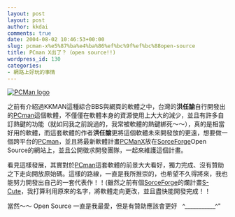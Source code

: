 ```yaml
---
layout: post
layout: post
author: kkdai
comments: true
date: 2004-08-02 10:46:53+00:00
slug: pcman-x%e5%87%ba%e4%ba%86%ef%bc%9f%ef%bc%88open-source
title: PCman X出了？（open source!!)
wordpress_id: 130
categories:
- 網路上好玩的事情
---
```


[![PCMan logo](http://pcman.ptt.cc/logo.gif)](http://pcman.ptt.cc/) 

之前有介紹過KKMAN這種綜合BBS與網頁的軟體之中，台灣的**洪任諭**自行開發出的[PCman](http://pcman.ptt.cc/)這個軟體，不僅僅在軟體本身的資源使用上大大的減少，並且有許多自訂熱鍵的功能（就如同我之前說過的，我常被軟體的熱鍵綁死～～），真的是相當好用的軟體，而這套軟體的作者**洪任諭**更將這個軟體未來開發放的更遠，想要做一個跨平台的[PCman](http://pcman.ptt.cc/)，並且將最新軟體計畫[PCManX](http://sourceforge.net/projects/pcmanx/)放在[SorceForge](http://sf.net)Open Source的網站上，並且公開徵求開發團隊，一起來維護這個計畫。

看見這樣發展，其實對於[PCman](http://pcman.ptt.cc/)這套軟體的前景大大看好，獨力完成、沒有贊助之下走向開放原始碼。這樣的路線，一直是我所推崇的，也希望不久得將來，我也能努力開發出自己的一套代表作！！(雖然之前有個[SorceForge](http://sf.net/)的爛計畫[S-Cute](http://sourceforge.net/projects/scutecms/)，我打算利用原來的名字，將軟體走向更改，並且盡快能開發完成！！

當然～～ Open Source 一直是我最愛，但是有贊助應該會更好   ^___________^"
